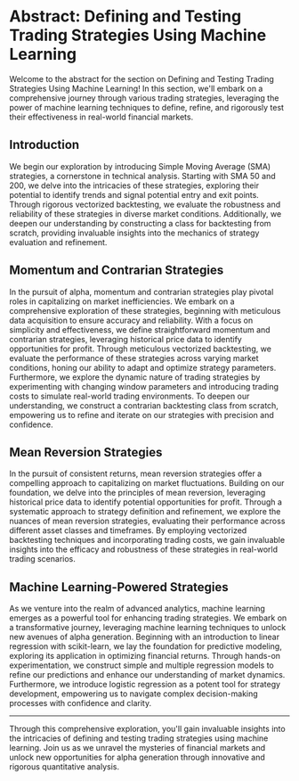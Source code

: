 # Abstract: Defining and Testing Trading Strategies Using Machine Learning

Welcome to the abstract for the section on Defining and Testing Trading Strategies Using Machine Learning! In this section, we'll embark on a comprehensive journey through various trading strategies, leveraging the power of machine learning techniques to define, refine, and rigorously test their effectiveness in real-world financial markets.

## Introduction

We begin our exploration by introducing Simple Moving Average (SMA) strategies, a cornerstone in technical analysis. Starting with SMA 50 and 200, we delve into the intricacies of these strategies, exploring their potential to identify trends and signal potential entry and exit points. Through rigorous vectorized backtesting, we evaluate the robustness and reliability of these strategies in diverse market conditions. Additionally, we deepen our understanding by constructing a class for backtesting from scratch, providing invaluable insights into the mechanics of strategy evaluation and refinement.

## Momentum and Contrarian Strategies

In the pursuit of alpha, momentum and contrarian strategies play pivotal roles in capitalizing on market inefficiencies. We embark on a comprehensive exploration of these strategies, beginning with meticulous data acquisition to ensure accuracy and reliability. With a focus on simplicity and effectiveness, we define straightforward momentum and contrarian strategies, leveraging historical price data to identify opportunities for profit. Through meticulous vectorized backtesting, we evaluate the performance of these strategies across varying market conditions, honing our ability to adapt and optimize strategy parameters. Furthermore, we explore the dynamic nature of trading strategies by experimenting with changing window parameters and introducing trading costs to simulate real-world trading environments. To deepen our understanding, we construct a contrarian backtesting class from scratch, empowering us to refine and iterate on our strategies with precision and confidence.

## Mean Reversion Strategies

In the pursuit of consistent returns, mean reversion strategies offer a compelling approach to capitalizing on market fluctuations. Building on our foundation, we delve into the principles of mean reversion, leveraging historical price data to identify potential opportunities for profit. Through a systematic approach to strategy definition and refinement, we explore the nuances of mean reversion strategies, evaluating their performance across different asset classes and timeframes. By employing vectorized backtesting techniques and incorporating trading costs, we gain invaluable insights into the efficacy and robustness of these strategies in real-world trading scenarios.

## Machine Learning-Powered Strategies

As we venture into the realm of advanced analytics, machine learning emerges as a powerful tool for enhancing trading strategies. We embark on a transformative journey, leveraging machine learning techniques to unlock new avenues of alpha generation. Beginning with an introduction to linear regression with scikit-learn, we lay the foundation for predictive modeling, exploring its application in optimizing financial returns. Through hands-on experimentation, we construct simple and multiple regression models to refine our predictions and enhance our understanding of market dynamics. Furthermore, we introduce logistic regression as a potent tool for strategy development, empowering us to navigate complex decision-making processes with confidence and clarity.

---

Through this comprehensive exploration, you'll gain invaluable insights into the intricacies of defining and testing trading strategies using machine learning. Join us as we unravel the mysteries of financial markets and unlock new opportunities for alpha generation through innovative and rigorous quantitative analysis.
